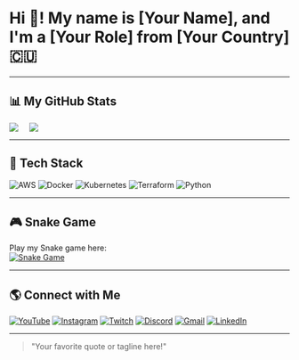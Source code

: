 # Hi 👋! My name is [Your Name], and I'm a [Your Role] from [Your Country] 🇨🇺

---

## 📊 My GitHub Stats

<div style="display: flex;">
  <img src="https://github-readme-stats.vercel.app/api?username=Phxngsxz&show_icons=true&theme=radical" style="margin-right: 20px;"/>
  <img src="https://github-readme-stats.vercel.app/api/top-langs/?username=Phxngsxz&layout=compact&theme=radical"/>
</div>

---

## 🚀 Tech Stack

![AWS](https://img.shields.io/badge/AWS-%23FF9900.svg?style=for-the-badge&logo=amazonaws&logoColor=white)
![Docker](https://img.shields.io/badge/Docker-%230db7ed.svg?style=for-the-badge&logo=docker&logoColor=white)
![Kubernetes](https://img.shields.io/badge/Kubernetes-%23326CE5.svg?style=for-the-badge&logo=kubernetes&logoColor=white)
![Terraform](https://img.shields.io/badge/Terraform-%235835CC.svg?style=for-the-badge&logo=terraform&logoColor=white)
![Python](https://img.shields.io/badge/Python-%233776AB.svg?style=for-the-badge&logo=python&logoColor=white)

---

## 🎮 Snake Game

Play my Snake game here:  
[![Snake Game](https://img.shields.io/badge/Snake_Game-000000?style=for-the-badge&logo=python&logoColor=white)](https://github.com/Phxngsxz/snake-game)

---

## 🌎 Connect with Me

[![YouTube](https://img.shields.io/badge/Youtube-%23FF0000.svg?style=for-the-badge&logo=youtube&logoColor=white)](https://youtube.com/your-profile)
[![Instagram](https://img.shields.io/badge/Instagram-%23E4405F.svg?style=for-the-badge&logo=instagram&logoColor=white)](https://instagram.com/your-profile)
[![Twitch](https://img.shields.io/badge/Twitch-%239146FF.svg?style=for-the-badge&logo=twitch&logoColor=white)](https://twitch.tv/your-profile)
[![Discord](https://img.shields.io/badge/Discord-%237289DA.svg?style=for-the-badge&logo=discord&logoColor=white)](https://discord.com/your-profile)
[![Gmail](https://img.shields.io/badge/Gmail-%23D14836.svg?style=for-the-badge&logo=gmail&logoColor=white)](mailto:your-email)
[![LinkedIn](https://img.shields.io/badge/LinkedIn-%230077B5.svg?style=for-the-badge&logo=linkedin&logoColor=white)](https://linkedin.com/in/your-profile)

---

> "Your favorite quote or tagline here!"
